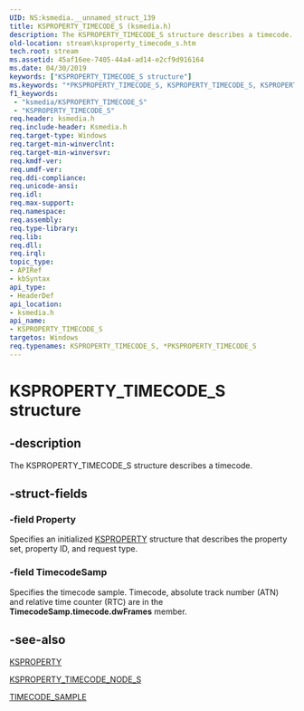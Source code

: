 ```yaml
---
UID: NS:ksmedia.__unnamed_struct_139
title: KSPROPERTY_TIMECODE_S (ksmedia.h)
description: The KSPROPERTY_TIMECODE_S structure describes a timecode.
old-location: stream\ksproperty_timecode_s.htm
tech.root: stream
ms.assetid: 45af16ee-7405-44a4-ad14-e2cf9d916164
ms.date: 04/30/2019
keywords: ["KSPROPERTY_TIMECODE_S structure"]
ms.keywords: "*PKSPROPERTY_TIMECODE_S, KSPROPERTY_TIMECODE_S, KSPROPERTY_TIMECODE_S structure [Streaming Media Devices], PKSPROPERTY_TIMECODE_S, PKSPROPERTY_TIMECODE_S structure pointer [Streaming Media Devices], ksmedia/KSPROPERTY_TIMECODE_S, ksmedia/PKSPROPERTY_TIMECODE_S, stream.ksproperty_timecode_s, vidcapstruct_03a0e9f7-37b7-4591-8cbc-e1d189c82ef2.xml"
f1_keywords:
 - "ksmedia/KSPROPERTY_TIMECODE_S"
 - "KSPROPERTY_TIMECODE_S"
req.header: ksmedia.h
req.include-header: Ksmedia.h
req.target-type: Windows
req.target-min-winverclnt: 
req.target-min-winversvr: 
req.kmdf-ver: 
req.umdf-ver: 
req.ddi-compliance: 
req.unicode-ansi: 
req.idl: 
req.max-support: 
req.namespace: 
req.assembly: 
req.type-library: 
req.lib: 
req.dll: 
req.irql: 
topic_type:
- APIRef
- kbSyntax
api_type:
- HeaderDef
api_location:
- ksmedia.h
api_name:
- KSPROPERTY_TIMECODE_S
targetos: Windows
req.typenames: KSPROPERTY_TIMECODE_S, *PKSPROPERTY_TIMECODE_S
---
```


# KSPROPERTY_TIMECODE_S structure


## -description


The KSPROPERTY_TIMECODE_S structure describes a timecode.


## -struct-fields




### -field Property

Specifies an initialized <a href="https://docs.microsoft.com/previous-versions/ff564262(v=vs.85)">KSPROPERTY</a> structure that describes the property set, property ID, and request type.


### -field TimecodeSamp

Specifies the timecode sample. Timecode, absolute track number (ATN) and relative time counter (RTC) are in the <b>TimecodeSamp.timecode.dwFrames</b> member.


## -see-also




<a href="https://docs.microsoft.com/previous-versions/ff564262(v=vs.85)">KSPROPERTY</a>



<a href="https://docs.microsoft.com/windows-hardware/drivers/ddi/ksmedia/ns-ksmedia-ksproperty_timecode_node_s">KSPROPERTY_TIMECODE_NODE_S</a>



<a href="https://docs.microsoft.com/windows-hardware/drivers/ddi/ksmedia/ns-ksmedia-tagtimecode_sample">TIMECODE_SAMPLE</a>
 

 

